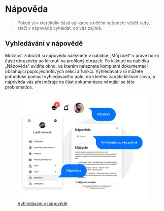 # Nápověda

> Pokud si v kterékoliv části aplikace s něčím nebudete vědět rady, stačí v nápovědě vyhledat, co vás zajímá.

## Vyhledávání v nápovědě

Možnost zobrazit si nápovědu naleznete v nabídce „Můj účet“ v pravé horní části obrazovky po kliknutí na profilový obrázek. Po kliknutí na nabídku „Nápověda“ uvidíte okno, ve kterém naleznete kompletní dokumentaci obsahující popis jednotlivých sekcí a funkcí. Vyhledávat v ní můžete jednoduše pomocí vyhledávacího pole, do kterého zadáte klíčové slovo, a nápověda vás přesměruje na část dokumentace věnující se této problematice.

<figure class="large_image">
	<a href="../../assets/images/napoveda.jpg" title="Vyhledávání v nápovědě" class="glightbox">
		<img loading="lazy" src="../../assets/images/napoveda.jpg" alt="Vyhledávání v nápovědě" />
		<figcaption>Vyhledávání v nápovědě</figcaption>
	</a>
</figure>